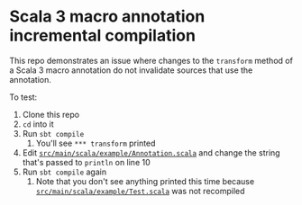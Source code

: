 # Scala 3 macro annotation incremental compilation

This repo demonstrates an issue where changes to the `transform` method of a Scala 3 macro annotation do not invalidate
sources that use the annotation.

To test:

1. Clone this repo
2. `cd` into it
3. Run `sbt compile`
    1. You'll see `*** transform` printed
4. Edit [`src/main/scala/example/Annotation.scala`](src/main/scala/example/Annotation.scala) and change the string that's passed to `println` on line 10
5. Run `sbt compile` again
    1. Note that you don't see anything printed this time because [`src/main/scala/example/Test.scala`](src/main/scala/example/Test.scala) was not recompiled
